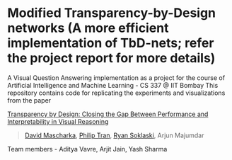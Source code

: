 # Modified Transparency-by-Design networks (A more efficient implementation of TbD-nets; refer the project report for more details)

A Visual Question Answering implementation as a project for the course of Artificial Intelligence and Machine Learning - CS 337 @ IIT Bombay
This repository contains code for replicating the experiments and visualizations from the paper

[Transparency by Design: Closing the Gap Between Performance and Interpretability in Visual
Reasoning](https://arxiv.org/abs/1803.05268)
>[David Mascharka](https://davidmascharka.com), [Philip Tran](https://github.com/ptran516), [Ryan Soklaski](https://github.com/rsokl), Arjun Majumdar <br>

Team members - Aditya Vavre, Arjit Jain, Yash Sharma
